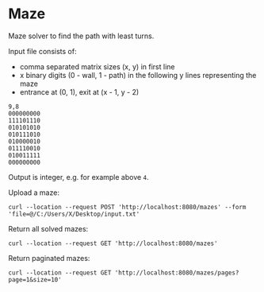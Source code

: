 # Maze

Maze solver to find the path with least turns.

Input file consists of:
- comma separated matrix sizes (x, y) in first line 
- x binary digits (0 - wall, 1 - path) in the following y lines representing the maze
- entrance at (0, 1), exit at (x - 1, y - 2)

```
9,8
000000000
111101110
010101010
010111010
010000010
011110010
010011111
000000000
```

Output is integer, e.g. for example above `4`.

Upload a maze:
```
curl --location --request POST 'http://localhost:8080/mazes' --form 'file=@/C:/Users/X/Desktop/input.txt'
```
Return all solved mazes:
```
curl --location --request GET 'http://localhost:8080/mazes'
```
Return paginated mazes:
```
curl --location --request GET 'http://localhost:8080/mazes/pages?page=1&size=10'
```
